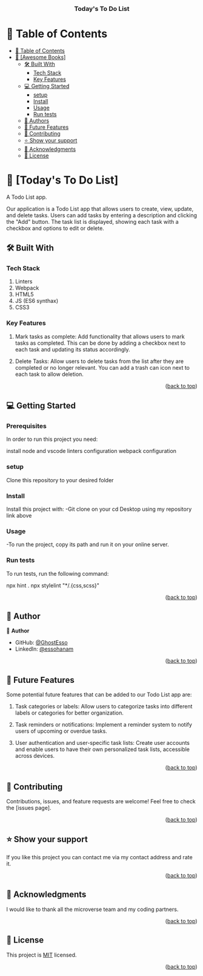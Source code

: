 <a name="readme-top"></a>

<div align="center">
  <br/>

  <h3><b>Today's To Do List</b></h3>

</div>

# 📗 Table of Contents

- [📗 Table of Contents](#-table-of-contents)
- [📖 \[Awesome Books\] ](#-awesome-books-)
  - [🛠 Built With ](#-built-with-)
    - [Tech Stack ](#tech-stack-)
    - [Key Features ](#key-features-)
  - [💻 Getting Started ](#-getting-started-)
    - [setup](#setup)
    - [Install](#install)
    - [Usage](#usage)
    - [Run tests](#run-tests)
  - [👥 Authors ](#-authors-)
  - [🔭 Future Features ](#-future-features-)
  - [🤝 Contributing ](#-contributing-)
  - [⭐️ Show your support ](#️-show-your-support-)
  - [🙏 Acknowledgments ](#-acknowledgments-)
  - [📝 License ](#-license-)

# 📖 [Today's To Do List] <a name="about-project"></a>

A Todo List app.

Our application is a Todo List app that allows users to create, view, update, and delete tasks. Users can add tasks by entering a description and clicking the "Add" button. The task list is displayed, showing each task with a checkbox and options to edit or delete.

## 🛠 Built With <a name="built-with"></a>

### Tech Stack <a name="tech-stack"></a>

1. Linters
2. Webpack
3. HTML5
4. JS (ES6 synthax)
5. CSS3

### Key Features <a name="key-features"></a>

1. Mark tasks as complete: Add functionality that allows users to mark tasks as completed. This can be done by adding a checkbox next to each task and updating its status accordingly.

2. Delete Tasks: Allow users to delete tasks from the list after they are completed or no longer relevant. You can add a trash can icon next to each task to allow deletion.

<p align="right">(<a href="#readme-top">back to top</a>)</p>

## 💻 Getting Started <a name="getting-started"></a>

### Prerequisites

In order to run this project you need:

install node and vscode
linters configuration
webpack configuration

### setup

<p>Clone this repository to your desired folder</p>
<a href ="git@github.com:GhostEsso/toDoList.git"></a>

### Install

Install this project with: -Git clone on your cd Desktop using my repository link above

### Usage

-To run the project, copy its path and run it on your online server.

### Run tests

To run tests, run the following command:

npx hint .
npx stylelint "\*/.{css,scss}"

<p align="right">(<a href="#readme-top">back to top</a>)</p>

## 👥 Author <a name="authors"></a>

👤 **Author**

- GitHub: [@GhostEsso](https://github.com/GhostEsso)
- LinkedIn: [@essohanam](https://www.linkedin.com/in/essohanam-tambana-62aa081a1/)

<p align="right">(<a href="#readme-top">back to top</a>)</p>

## 🔭 Future Features <a name="future-features">

Some potential future features that can be added to our Todo List app are:

1. Task categories or labels: Allow users to categorize tasks into different labels or categories for better organization.

2. Task reminders or notifications: Implement a reminder system to notify users of upcoming or overdue tasks.

3. User authentication and user-specific task lists: Create user accounts and enable users to have their own personalized task lists, accessible across devices.

</a>

<p align="right">(<a href="#readme-top">back to top</a>)</p>

## 🤝 Contributing <a name="contributing"></a>

Contributions, issues, and feature requests are welcome!
Feel free to check the [issues page].

<p align="right">(<a href="#readme-top">back to top</a>)</p>

## ⭐️ Show your support <a name="support"></a>

If you like this project you can contact me via my contact address and rate it.

<p align="right">(<a href="#readme-top">back to top</a>)</p>

## 🙏 Acknowledgments <a name="acknowledgements"></a>

I would like to thank all the microverse team and my coding partners.

<p align="right">(<a href="#readme-top">back to top</a>)</p>

## 📝 License <a name="license"></a>

This project is [<a href = "MIT.md">MIT</a>](./MIT.md) licensed.

<p align="right">(<a href="#readme-top">back to top</a>)</p>
